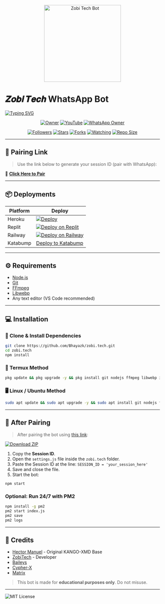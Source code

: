 
<p align="center">
  <img src="https://i.ibb.co/bjRMbTzk/shaban-md.jpg" alt="Zobi Tech Bot" height="250"/>
</p>

# 𝒁𝒐𝒃𝒊 𝑻𝒆𝒄𝒉 WhatsApp Bot

[![Typing SVG](https://readme-typing-svg.herokuapp.com?font=Rockstar-ExtraBold&size=30&pause=1000&color=0000FF&center=true&vCenter=true&width=815&height=60&lines=𝒁𝑶𝑩𝑰+𝑻𝑬𝑪𝑯+𝑾𝑯𝑨𝑻𝑺𝑨𝑷𝑷+𝑩𝑶𝑻)](https://git.io/typing-svg)

<p align="center">
  <a href="https://github.com/Bhayazk"><img title="Owner" src="https://img.shields.io/badge/ZobiTech-blue?style=for-the-badge&logo=Github"></a>
  <a href="https://youtube.com/@NoobZobi"><img title="YouTube" src="https://img.shields.io/badge/YouTube-NoobZobi-darkred?style=for-the-badge&logo=youtube"></a>
  <a href="https://wa.me/923318555417"><img title="WhatsApp Owner" src="https://img.shields.io/badge/Owner WhatsApp-+923318555417-darkgreen?style=for-the-badge&logo=whatsapp"></a>
</p>

<p align="center">
  <a href="https://github.com/Bhayazk/zobi.tech/followers"><img title="Followers" src="https://img.shields.io/github/followers/Bhayazk?color=purple&style=flat-square"></a>
  <a href="https://github.com/Bhayazk/zobi.tech/stargazers"><img title="Stars" src="https://img.shields.io/github/stars/Bhayazk/zobi.tech?color=blue&style=flat-square"></a>
  <a href="https://github.com/Bhayazk/zobi.tech/network/members"><img title="Forks" src="https://img.shields.io/github/forks/Bhayazk/zobi.tech?color=blue&style=flat-square"></a>
  <a href="https://github.com/Bhayazk/zobi.tech/watchers"><img title="Watching" src="https://img.shields.io/github/watchers/Bhayazk/zobi.tech?label=Watchers&color=blue&style=flat-square"></a>
  <a href="https://github.com/Bhayazk/zobi.tech"><img title="Repo Size" src="https://img.shields.io/github/repo-size/Bhayazk/zobi.tech?style=flat-square&color=green"></a>
</p>

---

## 🚀 Pairing Link

> Use the link below to generate your session ID (pair with WhatsApp):

🔗 **[Click Here to Pair](https://pair-site-af6b75949fa8.herokuapp.com/pair)**

---

## 📦 Deployments

| Platform | Deploy |
|---------|--------|
| Heroku | [![Deploy](https://www.herokucdn.com/deploy/button.svg)](https://dashboard.heroku.com/new?template=https://github.com/Bhayazk/zobi.tech) |
| Replit | [![Deploy on Replit](https://repl.it/badge/github/quiec/whatsAlfa)](https://repl.it/github/Bhayazk/zobi.tech) |
| Railway | [![Deploy on Railway](https://railway.app/button.svg)](https://railway.app/template/_RsRny?referralCode=wvGQ0H) |
| Katabump | [Deploy to Katabump](https://dashboard.katabump.com/welcome/#14aeb2) |

---

## ⚙️ Requirements

- [Node.js](https://nodejs.org/en/)
- [Git](https://git-scm.com/downloads)
- [FFmpeg](https://github.com/BtbN/FFmpeg-Builds/releases)
- [Libwebp](https://developers.google.com/speed/webp/download)
- Any text editor (VS Code recommended)

---

## 💻 Installation

### 🔧 Clone & Install Dependencies

```bash
git clone https://github.com/Bhayazk/zobi.tech.git  
cd zobi.tech  
npm install
```

### 📱 Termux Method

```bash
pkg update && pkg upgrade -y && pkg install git nodejs ffmpeg libwebp imagemagick && git clone https://github.com/Bhayazk/zobi.tech && cd zobi.tech && npm install
```

### 🖥️ Linux / Ubuntu Method

```bash
sudo apt update && sudo apt upgrade -y && sudo apt install git nodejs ffmpeg libwebp imagemagick -y && git clone https://github.com/Bhayazk/zobi.tech && cd zobi.tech && npm install
```

---

## 🔑 After Pairing

> After pairing the bot using [this link](https://pair-site-af6b75949fa8.herokuapp.com/pair):

[![Download ZIP](https://img.shields.io/badge/Download-ZIP-blue?style=for-the-badge&logo=github)](https://github.com/Bhayazk/zobi.tech/archive/refs/heads/main.zip)

1. Copy the **Session ID**.
2. Open the `settings.js` file inside the `zobi.tech` folder.
3. Paste the Session ID at the line: `SESSION_ID = 'your_session_here'`
4. Save and close the file.
5. Start the bot:

```bash
npm start
```

### Optional: Run 24/7 with PM2

```bash
npm install -g pm2
pm2 start index.js
pm2 save
pm2 logs
```

---

## 🙏 Credits

- [Hector Manuel](https://github.com/OfficialKango) - Original KANGO-XMD Base
- [ZobiTech](https://github.com/Bhayazk) - Developer
- [Baileys](https://github.com/WhiskeySockets)
- [Cypher-X](https://github.com/Dark-Xploit)
- [Matrix](https://github.com/Matri199)

> This bot is made for **educational purposes only**. Do not misuse.

---

![MIT License](https://img.shields.io/badge/License-MIT-green)
